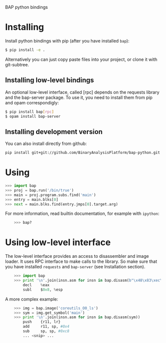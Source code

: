 BAP python bindings

# Installing

Install python bindings with pip (after you have installed `bap`):

```bash
$ pip install -e .
```

Alternatively you can just copy paste files into your project, or clone it
with git-subtree.


## Installing low-level bindings

An optional low-level interface, called [rpc] depends on the requests
library and the bap-server package. To use it, you need to install
them from pip and opam correspondigly:

```bash
$ pip install bap[rpc]
$ opam install bap-server
```

## Installing development version

You can also install directly from github:

```bash
pip install git+git://github.com/BinaryAnalysisPlatform/bap-python.git
````

# Using

```python
>>> import bap
>>> proj = bap.run('/bin/true')
>>> main = proj.program.subs.find('main')
>>> entry = main.blks[0]
>>> next = main.blks.find(entry.jmps[0].target.arg)
```

For more information, read builtin documentation, for example with
`ipython`:

```python
    >>> bap?
```


# Using low-level interface

The low-level interface provides an access to disassembler and image
loader. It uses RPC interface to make calls to the library. So make
sure that you have installed `requests` and `bap-server` (see
Installation section).


```python
    >>> import bap
    >>> print '\n'.join(insn.asm for insn in bap.disasm(b"\x48\x83\xec\x08"))
        decl    %eax
        subl    $0x8, %esp
```

A more complex example:

```python
    >>> img = bap.image('coreutils_O0_ls')
    >>> sym = img.get_symbol('main')
    >>> print '\n'.join(insn.asm for insn in bap.disasm(sym))
        push    {r11, lr}
        add     r11, sp, #0x4
        sub     sp, sp, #0xc8
        ... <snip> ...
```

